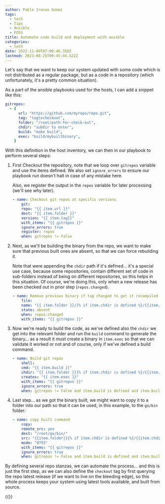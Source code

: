 ```yaml
---
author: Pablo Iranzo Gómez
tags:
  - tech
  - Tips
  - Ansible
  - FOSS
title: Automate code build and deployment with ansible
categories:
  - tech
date: 2022-11-09T07:00:46.350Z
lastmod: 2023-08-25T09:45:44.522Z
---
```


Let's say that we want to keep our system updated with some code which is not distributed as a regular package, but as a code in a repository (which unfortunately, it's a pretty common situation).

As a part of the ansible playbooks used for the hosts, I can add a snippet like this:

```yaml
gitrepos:
  - {
      url: "https://github.com/myrepo/repo.git",
      tag: "tagtocheckout",
      folder: "/root/path-for-check-out",
      chdir: "subdir to enter",
      build: "make build",
      exec: "build/mybuiltbinary",
    }
```

With this definition in the host inventory, we can then in our playbook to perform several steps:

1. First Checkout the repository, note that we loop over `gitrepos` variable and use the items defined. We also set `ignore_errors` to ensure our playbook run doesn't halt in case of any mistake here.

   Also, we register the output in the `repos` variable for later processing (we'll see why later).

   ```yaml
   - name: Checkout git repos at specific versions
       git:
       repo: "{{ item.url }}"
       dest: "{{ item.folder }}"
       version: "{{ item.tag}}"
       with_items: "{{ gitrepos }}"
       ignore_errors: true
       register: repos
       when: gitrepos != False
   ```

1. Next, as we'll be building the binary from the repo, we want to make sure that previous built ones are absent, so that we can force rebuilding it.

   Note that were appending the `chdir` path if it's defined... it's a special use case, because some repositories, contain different set of code in sub-folders instead of being on different repositories, so this helps in this situation. Of course, we're doing this, only when a new release has been checked out in prior step (`repos.changed`).

   ```yaml
   - name: Remove previous binary if tag changed to get it recompiled
       file:
       name: "{{ item.folder }}/{% if item.chdir is defined %}/{{item.chdir}}{% endif %}{{ item.exec }}"
       state: absent
       when: repos.changed
       with_items: "{{ gitrepos }}"
   ```

1. Now we're ready to build the code, as we've defined also the `chdir` we get into the relevant folder and run the `build` command to generate the binary... as a result it must create a binary in `item.exec` so that we can validate it worked or not and of course, only if we've defined a build command.
   ```yaml
   - name: Build git repos
       shell:
       cmd: "{{ item.build }}"
       chdir: "{{ item.folder }}{% if item.chdir is defined %}/{{item.chdir}}{% endif %}"
       creates: "{{ item.exec }}"
       with_items: "{{ gitrepos }}"
       ignore_errors: true
       when: gitrepos != False and item.build is defined and item.build != False
   ```
1. Last step... as we got the binary built, we might want to copy it to a folder into our path so that it can be used, in this example, to the `go/bin` folder:
   ```yaml
   - name: copy built command
       copy:
       remote_src: yes
       dest: "/root/go/bin/"
       src: "{{item.folder}}{% if item.chdir is defined %}/{{item.chdir}}{% endif %}/{{ item.exec }}"
       mode: "0755"
       with_items: "{{ gitrepos }}"
       ignore_errors: true
       when: gitrepos != False and item.build is defined and item.build != False
   ```

By defining several repo stanzas, we can automate the process... and this is just the first step, as we can also define the `checkout` tag by first querying the repo latest release (if we want to live on the bleeding edge), so this whole process keeps your system using latest tools available, and built from source.

{{<enjoy>}}
